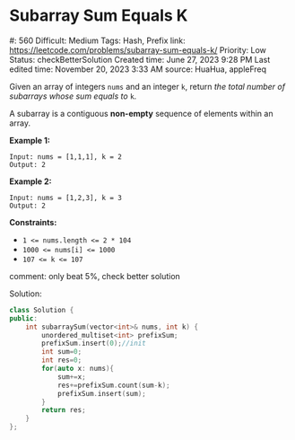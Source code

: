 # Subarray Sum Equals K

#: 560
Difficult: Medium
Tags: Hash, Prefix
link: https://leetcode.com/problems/subarray-sum-equals-k/
Priority: Low
Status: checkBetterSolution
Created time: June 27, 2023 9:28 PM
Last edited time: November 20, 2023 3:33 AM
source: HuaHua, appleFreq

Given an array of integers `nums` and an integer `k`, return *the total number of subarrays whose sum equals to* `k`.

A subarray is a contiguous **non-empty** sequence of elements within an array.

**Example 1:**

```
Input: nums = [1,1,1], k = 2
Output: 2

```

**Example 2:**

```
Input: nums = [1,2,3], k = 3
Output: 2

```

**Constraints:**

- `1 <= nums.length <= 2 * 104`
- `1000 <= nums[i] <= 1000`
- `107 <= k <= 107`

comment: only beat 5%, check better solution

Solution:

```cpp
class Solution {
public:
    int subarraySum(vector<int>& nums, int k) {
        unordered_multiset<int> prefixSum;
        prefixSum.insert(0);//init
        int sum=0;
        int res=0;
        for(auto x: nums){
            sum+=x;
            res+=prefixSum.count(sum-k);
            prefixSum.insert(sum);
        }
        return res;
    }
};
```